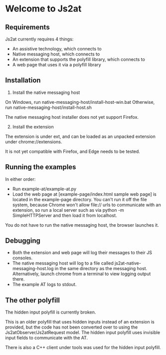 # Welcome to Js2at

## Requirements

Js2at currently requires 4 things:
- An assistive technology, which connects to
- Native messaging host, which connects to
- An extension that supports the polyfill library, which connects to
- A web page that uses it via a polyfill library

## Installation

1. Install the native messaging host

On Windows, run native-messaging-host/install-host-win.bat
Otherwise, run native-messaging-host/install-host.sh

The native messaging host installer does not yet support Firefox.

2. Install the extension

The extension is under ext, and can be loaded as an unpacked extension under
chrome://extensions.

It is not yet compatible with Firefox, and Edge needs to be tested.

## Running the examples

In either order:
- Run example-at/example-at.py
- Load the web page at [example-page/index.html sample web page] is located
in the example-page directory. You can't run it off the file system, because
Chrome won't allow file:// urls to communicate with an extension, so run a
local server such as
via python -m SimpleHTTPServer and then load it from localhost.

You do not have to run the native messaging host, the browser launches it.

## Debugging

- Both the extension and web page will log their messages to their JS consoles.
- The native messaging host will log to a file called
js2at-native-messaging-host.log in the same directory as the messaging host.
Alternatively, launch chrome from a terminal to view logging output there.
- The example AT logs to stdout.

## The other polyfill

The hidden input polyfill is currently broken.

This is an older polyfill that uses hidden inputs instead of an extension is provided,
but the code has not been converted over
to using the Js2atObserver/Js2atRequest model. The hidden input polyfill
uses invisible input fields to communicate with the AT.

There is also a C++ client under tools was used for the hidden input polyfill.

